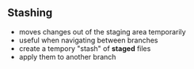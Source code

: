 
## Stashing

* moves changes out of the staging area temporarily
* useful when navigating between branches
* create a tempory "stash" of **staged** files
* apply them to another branch

